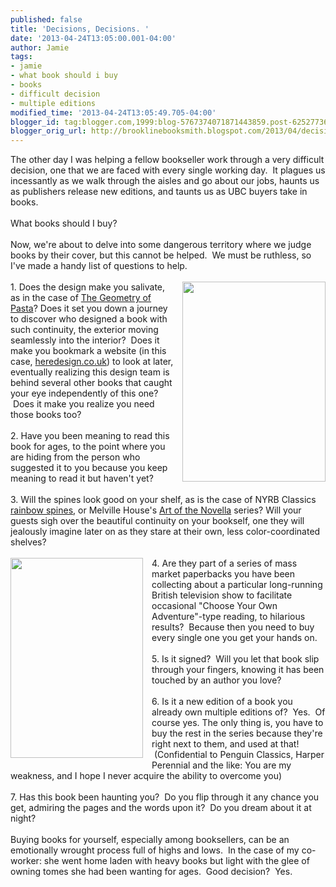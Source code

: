 ```yaml
---
published: false
title: 'Decisions, Decisions. '
date: '2013-04-24T13:05:00.001-04:00'
author: Jamie
tags:
- jamie
- what book should i buy
- books
- difficult decision
- multiple editions
modified_time: '2013-04-24T13:05:49.705-04:00'
blogger_id: tag:blogger.com,1999:blog-5767374071871443859.post-6252773670416060979
blogger_orig_url: http://brooklinebooksmith.blogspot.com/2013/04/decisions-decisions.html
---
```


The other day I was helping a fellow bookseller work through a very difficult decision, one that we are faced with every single working day. &nbsp;It plagues us incessantly as we walk through the aisles and go about our jobs, haunts us as publishers release new editions, and taunts us as UBC buyers take in books. <br /><br />What books should I buy? <br /><br />Now, we're about to delve into some dangerous territory where we judge books by their cover, but this cannot be helped. &nbsp;We must be ruthless, so I've made a handy list of questions to help.<br /><br /><a href="http://images.indiebound.com/952/744/9781594744952.jpg" imageanchor="1" style="clear: right; float: right; margin-bottom: 1em; margin-left: 1em;"><img border="0" height="320" src="http://images.indiebound.com/952/744/9781594744952.jpg" width="229" /></a>1. Does the design make you salivate, as in the case of <a href="http://www.brooklinebooksmith-shop.com/book/9781594744952" target="_blank">The Geometry of Pasta</a>? Does it set you down a journey to discover who designed a book with such continuity, the exterior moving seamlessly into the interior? &nbsp;Does it make you bookmark a website (in this case,&nbsp;<a href="http://www.heredesign.co.uk/">heredesign.co.uk</a>) to look at later, eventually realizing this design team is behind several other books that caught your eye independently of this one? &nbsp;Does it make you realize you need those books too?<br /><br />2. Have you been meaning to read this book for ages, to the point where you are hiding from the person who suggested it to you because you keep meaning to read it but haven't yet?<br /><br />3. Will the spines look good on your shelf, as is the case of NYRB Classics <a href="http://instagram.com/p/YdbDFSSlrH/" target="_blank">rainbow spines</a>, or Melville House's <a href="http://www.mhpbooks.com/series/the-art-of-the-novella/" target="_blank">Art of the Novella</a> series? Will your guests sigh over the beautiful continuity on your bookself, one they will jealously imagine later on as they stare at their own, less color-coordinated shelves?<br /><br /><a href="http://images.indiebound.com/532/039/9780143039532.jpg" imageanchor="1" style="clear: left; float: left; margin-bottom: 1em; margin-right: 1em;"><img border="0" height="320" src="http://images.indiebound.com/532/039/9780143039532.jpg" width="212" /></a>4. Are they part of a series of mass market paperbacks you have been collecting about a particular long-running British television show to facilitate occasional "Choose Your Own Adventure"-type reading, to hilarious results? &nbsp;Because then you need to buy every single one you get your hands on. <br /><br />5. Is it signed? &nbsp;Will you let that book slip through your fingers, knowing it has been touched by an author you love? <br /><br />6. Is it a new edition of a book you already own multiple editions of? &nbsp;Yes. &nbsp;Of course yes. The only thing is, you have to buy the rest in the series because they're right next to them, and used at that! &nbsp;(Confidential to Penguin Classics, Harper Perennial and the like: You are my weakness, and I hope I never acquire the ability to overcome you)<br /><br />7. Has this book been haunting you? &nbsp;Do you flip through it any chance you get, admiring the pages and the words upon it? &nbsp;Do you dream about it at night?<br /><br />Buying books for yourself, especially among booksellers, can be an emotionally wrought process full of highs and lows. &nbsp;In the case of my co-worker: she went home laden with heavy books but light with the glee of owning tomes she had been wanting for ages. &nbsp;Good decision? &nbsp;Yes.